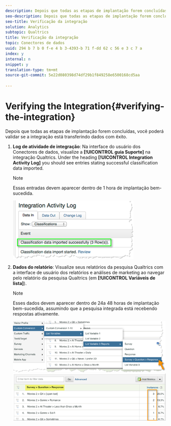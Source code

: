```yaml
---
description: Depois que todas as etapas de implantação forem concluídas, você poderá validar se a integração está transferindo dados com êxito.
seo-description: Depois que todas as etapas de implantação forem concluídas, você poderá validar se a integração está transferindo dados com êxito.
seo-title: Verificação da integração
solution: Analytics
subtopic: Qualtrics
title: Verificação da integração
topic: Conectores de dados
uuid: 294 b 7 b 0 f-e 4 b 3-4393-b 71 f-dd 62 c 56 e 3 c 7 a
index: y
internal: n
snippet: y
translation-type: tm+mt
source-git-commit: 5e22d080398d74df29b1f849258e6500168cd5aa

---
```



# Verifying the Integration{#verifying-the-integration}

Depois que todas as etapas de implantação forem concluídas, você poderá validar se a integração está transferindo dados com êxito.

1. **Log de atividade de integração**: Na interface do usuário dos Conectores de dados, visualize a **[!UICONTROL guia Suporte]** na integração Qualtrics. Under the heading **[!UICONTROL Integration Activity Log]** you should see entries stating successful classification data imported.

   >[!NOTE]
   >
   >Essas entradas devem aparecer dentro de 1 hora de implantação bem-sucedida.

   ![](assets/verify-1.png)

1. **Dados do relatório**: Visualize seus relatórios da pesquisa Qualtrics com a interface de usuário dos relatórios e análises de marketing ao navegar pelo relatório da pesquisa Qualtrics (em **[!UICONTROL Variáveis de lista]**).

   >[!NOTE]
   >
   >Esses dados devem aparecer dentro de 24a 48 horas de implantação bem-sucedida, assumindo que a pesquisa integrada está recebendo respostas ativamente.

   ![](assets/verify-2.png) ![](assets/verify-3.png)

